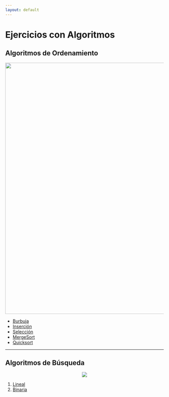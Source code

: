 ```yaml
---
layout: default
---
```


<h1>Ejercicios con Algoritmos</h1>

<h2>Algoritmos de Ordenamiento</h2>


<div align="center">
<img src="https://ugc.kn3.net/i/760x/http://poiritem.files.wordpress.com/2009/12/agentes-basados-en-busqueda.png" width="800" height="800">
</div>


<ul>
  <li><a href="https://github.com/Byrontosh/PrograCD/tree/burbuja" target="_blank">Burbuja</a></li>
  <li><a href="https://github.com/Byrontosh/PrograCD/tree/burbuja" target="_blank">Inserción</a></li>
  <li><a href="https://github.com/Byrontosh/PrograCD/tree/burbuja" target="_blank">Selección</a></li>
  <li><a href="https://github.com/Byrontosh/PrograCD/tree/burbuja" target="_blank">MergeSort</a></li>
  <li><a href="https://github.com/Byrontosh/PrograCD/tree/burbuja" target="_blank">Quicksort</a></li>
</ul>



<hr>


<h2>Algoritmos de Búsqueda</h2>

<div align="center">
<img src="https://encrypted-tbn0.gstatic.com/images?q=tbn%3AANd9GcT80aoB0F1j-BIij97MMvrSJp8hiiM5BiR1LQ&usqp=CAU">
</div>


<ol>

  <li><a href="https://github.com/Byrontosh/PrograCD/tree/lineal">Lineal</a></li>
  <li><a href="https://github.com/Byrontosh/PrograCD/tree/lineal">Binaria</a></li>
  
</ol>
